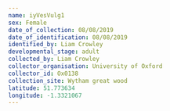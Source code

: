 ```yaml
---
name: iyVesVulg1
sex: Female
date_of_collection: 08/08/2019
date_of_identification: 08/08/2019
identified_by: Liam Crowley
developmental_stage: adult
collected_by: Liam Crowley
collector_organisation: University of Oxford
collector_id: Ox0138
collection_site: Wytham great wood
latitude: 51.773634
longitude: -1.3321067
---
```

